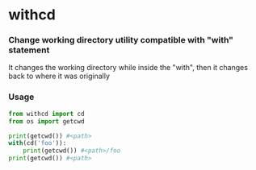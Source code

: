 # withcd
### Change working directory utility compatible with "with" statement

It changes the working directory while inside the "with", then it changes back to where it was originally

### Usage
```python
from withcd import cd
from os import getcwd

print(getcwd()) #<path>
with(cd('foo')):
    print(getcwd()) #<path>/foo
print(getcwd()) #<path>
```
